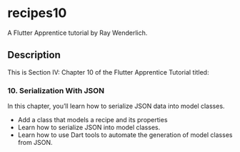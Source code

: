 # recipes10

A Flutter Apprentice tutorial by Ray Wenderlich. 

## Description
This is Section IV: Chapter 10 of the Flutter Apprentice Tutorial titled:

### 10. Serialization With JSON

In this chapter, you’ll learn how to serialize JSON data into model classes.
  - Add a class that models a recipe and its properties
  - Learn how to serialize JSON into model classes.
  - Learn how to use Dart tools to automate the generation of model classes from JSON.

